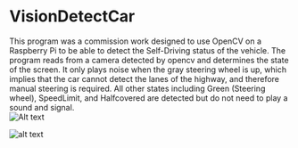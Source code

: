 # VisionDetectCar
This program was a commission work designed to use OpenCV on a Raspberry Pi to be able to detect the Self-Driving status of the vehicle. The program reads from a camera detected by opencv and determines the state of the screen. It only plays noise when the gray steering wheel is up, which implies that the car cannot detect the lanes of the highway, and therefore manual steering is required. All other states including Green (Steering wheel), SpeedLimit, and Halfcovered are detected but do not need to play a sound and signal.  
![Alt text](/Green#1.jpg "Title")

![alt text]((https://github.com/Odonn159/VisionDetectCar/blob/main/Gray%231.png) "Logo Title Text 1")
